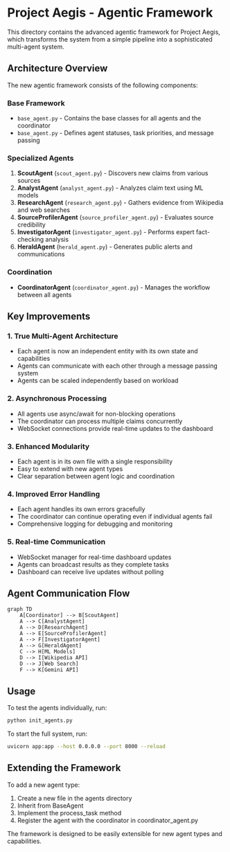 # Project Aegis - Agentic Framework

This directory contains the advanced agentic framework for Project Aegis, which transforms the system from a simple pipeline into a sophisticated multi-agent system.

## Architecture Overview

The new agentic framework consists of the following components:

### Base Framework
- `base_agent.py` - Contains the base classes for all agents and the coordinator
- `base_agent.py` - Defines agent statuses, task priorities, and message passing

### Specialized Agents
1. **ScoutAgent** (`scout_agent.py`) - Discovers new claims from various sources
2. **AnalystAgent** (`analyst_agent.py`) - Analyzes claim text using ML models
3. **ResearchAgent** (`research_agent.py`) - Gathers evidence from Wikipedia and web searches
4. **SourceProfilerAgent** (`source_profiler_agent.py`) - Evaluates source credibility
5. **InvestigatorAgent** (`investigator_agent.py`) - Performs expert fact-checking analysis
6. **HeraldAgent** (`herald_agent.py`) - Generates public alerts and communications

### Coordination
- **CoordinatorAgent** (`coordinator_agent.py`) - Manages the workflow between all agents

## Key Improvements

### 1. True Multi-Agent Architecture
- Each agent is now an independent entity with its own state and capabilities
- Agents can communicate with each other through a message passing system
- Agents can be scaled independently based on workload

### 2. Asynchronous Processing
- All agents use async/await for non-blocking operations
- The coordinator can process multiple claims concurrently
- WebSocket connections provide real-time updates to the dashboard

### 3. Enhanced Modularity
- Each agent is in its own file with a single responsibility
- Easy to extend with new agent types
- Clear separation between agent logic and coordination

### 4. Improved Error Handling
- Each agent handles its own errors gracefully
- The coordinator can continue operating even if individual agents fail
- Comprehensive logging for debugging and monitoring

### 5. Real-time Communication
- WebSocket manager for real-time dashboard updates
- Agents can broadcast results as they complete tasks
- Dashboard can receive live updates without polling

## Agent Communication Flow

```mermaid
graph TD
    A[Coordinator] --> B[ScoutAgent]
    A --> C[AnalystAgent]
    A --> D[ResearchAgent]
    A --> E[SourceProfilerAgent]
    A --> F[InvestigatorAgent]
    A --> G[HeraldAgent]
    C --> H[ML Models]
    D --> I[Wikipedia API]
    D --> J[Web Search]
    F --> K[Gemini API]
```

## Usage

To test the agents individually, run:

```bash
python init_agents.py
```

To start the full system, run:

```bash
uvicorn app:app --host 0.0.0.0 --port 8000 --reload
```

## Extending the Framework

To add a new agent type:

1. Create a new file in the agents directory
2. Inherit from BaseAgent
3. Implement the process_task method
4. Register the agent with the coordinator in coordinator_agent.py

The framework is designed to be easily extensible for new agent types and capabilities.